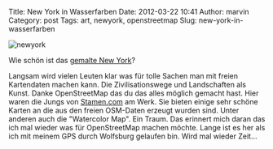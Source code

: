 Title: New York in Wasserfarben
Date: 2012-03-22 10:41
Author: marvin
Category: post
Tags: art, newyork, openstreetmap
Slug: new-york-in-wasserfarben

![newyork]({static}/images/newyork.png)

Wie schön ist das [gemalte New
York](http://maps.stamen.com/watercolor/#12/40.7917/-73.9118)?

Langsam wird vielen Leuten klar was für tolle Sachen man mit freien
Kartendaten machen kann. Die Zivilisationswege und Landschaften als
Kunst. Danke OpenStreetMap das du das alles möglich gemacht hast. Hier
waren die Jungs von [Stamen.com](http://maps.stamen.com/) am Werk. Sie
bieten einige sehr schöne Karten an die aus den freien OSM-Daten erzeugt
wurden sind. Unter anderen auch die "Watercolor Map". Ein Traum. Das
erinnert mich daran das ich mal wieder was für OpenStreetMap machen
möchte. Lange ist es her als ich mit meinem GPS durch Wolfsburg gelaufen
bin. Wird mal wieder Zeit...

